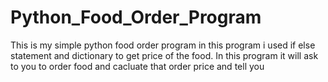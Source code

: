 # Python_Food_Order_Program
This is my simple python food order program 
in this program i used if else statement and dictionary to get price of the food.
In this program it will ask to you to order food and cacluate that order price and tell you
